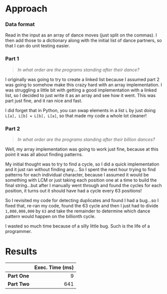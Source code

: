 # Approach
### Data format

Read in the input as an array of dance moves (just split on the commas). I then add those to a dictionary along with
the initial list of dance partners, so that I can do unit testing easier.

### Part 1
> _In what order are the programs standing after their dance?_

I originally was going to try to create a linked list because I assumed part 2 was going to somehow make this crazy hard
with an array implementation. I was struggling a little bit with getting a good implementation with a linked list, so
I decided to just write it as an array and see how it went. This was part just fine, and it ran nice and fast.

I did forget that in Python, you can swap elements in a list `L` by just doing `L[a], L[b] = L[b], L[a]`, so that made
my code a whole lot cleaner!

### Part 2
> _In what order are the programs standing after their billion dances?_

Well, my array implementation was going to work just fine, because at this point it was all about finding patterns.

My initial thought was to try to find a cycle, so I did a quick implementation and it just ran without finding any...
So I spent the next hour trying to find patterns for each individual character, because I assumed it would be something
with LCM or just taking each position one at a time to build the final string...but after I manually went through and
found the cycles for each position, it turns out it should have had a cycle every 63 positions!

So I revisited my code for detecting duplicates and found I had a bug...so I fixed that, re-ran my code, found the 63 cycle
and then I just had to divide `1,000,000,000` by `63` and take the remainder to determine which dance pattern would happen
on the billionth cycle.

I wasted so much time because of a silly little bug. Such is the life of a programmer.

# Results

|              | Exec. Time (ms) |
|--------------|----------------:|
| **Part One** |               9 |
| **Part Two** |             641 |
